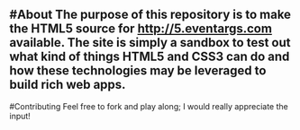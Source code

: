 #About
The purpose of this repository is to make the HTML5 source for http://5.eventargs.com
available. The site is simply a sandbox to test out what kind of things HTML5 and
CSS3 can do and how these technologies may be leveraged to build rich web apps.
---
#Contributing
Feel free to fork and play along; I would really appreciate the input!

